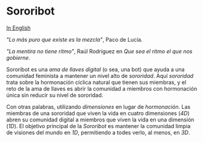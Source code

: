 Sororibot
=========

[In English](http://github.com/nando/sororibot/blob/master/README.md)

_"Lo más puro que existe es la mezcla"_, Paco de Lucía.

_"La mentira no tiene ritmo"_, Raúl Rodríguez en _Que sea el ritmo el que nos gobierne_.

Sororibot es una _ama de llaves digital_ (o sea, una bot) que ayuda a una comunidad feminista a mantener un nivel alto de _sororidad_. Aquí _sororidad_ trata sobre la hormonación cíclica natural que tienen sus miembras, y el reto de la ama de llaves es abrir la comunidad a miembros con hormonación única sin reducir su nivel de sororidad.

Con otras palabras, utilizando _dimensiones_ en lugar de _hormonación_. Las miembras de una sororidad que viven la vida en cuatro dimensiones (_4D_) abren su comunidad digital a miembros que viven la vida en una dimensión (_1D_). El objetivo principal de la _Sororibot_ es mantener la comunidad limpia de visiones del mundo en _1D_, permitiendo a todes verlo, al menos, en _3D_.
